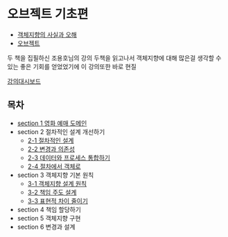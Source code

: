 # 오브젝트 기초편

-   [객체지향의 사실과 오해](https://github.com/wjdrltjr5/The-Essence-of-Object-Orientation)
-   [오브젝트](https://github.com/wjdrltjr5/Object)

두 책을 집필하신 조용호님의 강의 두책을 읽고나서 객체지향에 대해 많은걸 생각할 수 있는 좋은 기회를 얻었었기에 이 강의또한 바로 현질

[강의대시보드](https://www.inflearn.com/course/%EC%98%A4%EB%B8%8C%EC%A0%9D%ED%8A%B8-%EA%B8%B0%EC%B4%88%ED%8E%B8-%EA%B0%9D%EC%B2%B4%EC%A7%80%ED%96%A5)

## 목차

-   [section 1 영화 예매 도메인](./1.%20영화%20예매%20도메인.md)
-   section 2 절차적인 설계 개선하기
    -   [2-1 절차적인 설계](./2-1%20절차적인%20설계%20.md)
    -   [2-2 변경과 의존성](./2-2%20변경과%20의존성.md)
    -   [2-3 데이터와 프로세스 통합하기](./2-3%20데이터와%20프로세스%20통합하기.md)
    -   [2-4 절차에서 객체로](./2-4%20절차에서%20객체로.md)
-   section 3 객체지향 기본 원칙
    -   [3-1 객체지향 설계 원칙](./3-1%20객체지향%20설계%20원칙.md)
    -   [3-2 책임 주도 설계](./3-2%20책임%20주도%20설계.md)
    -   [3-3 표현적 차이 줄이기](./3-3%20표현적%20차이%20줄이기.md)
-   section 4 책임 할당하기
-   section 5 객체지향 구현
-   section 6 변경과 설계
